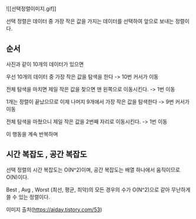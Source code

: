![[선택정렬이미지.gif]]

선택 정렬은 데이터 중 가장 작은 값을 가지는 데이터를 선택하여 앞으로 보내는 정렬이다.  

## 순서
사진과 같이 10개의 데이터가 있으면 

우선 10개의 데이터 중 가장 작은 값을 탐색을 한다 -> 10번 커서가 이동 

전체 탐색을 마치면 제일 작은 값을 찾으면 맨 왼쪽으로 이동시킨다.  -> 1번 이동   

1개는 정렬이 끝났으므로 이제 나머지 9개에서 가장 작은 값을 탐색한다 -> 9번 커서가 이동

전체 탐색을 마쳤으니 제일 작은 값을 2번째 자리로 이동시킨다. -> 1번 이동

이 행동을 계속 반복하며  
## 시간 복잡도 , 공간 복잡도
선택 정렬의 시간 복잡도는 O(N^2)이며, 공간 복잡도는 배열 하나에서 움직이므로 O(N)이다.  

Best , Avg , Worst (최선, 평균, 최악)의 모든 경우의 수가 O(N^2)으로 같아 무난하게 쓸 수 있는 정렬이다.  

이미지 출처(https://aiday.tistory.com/53)
